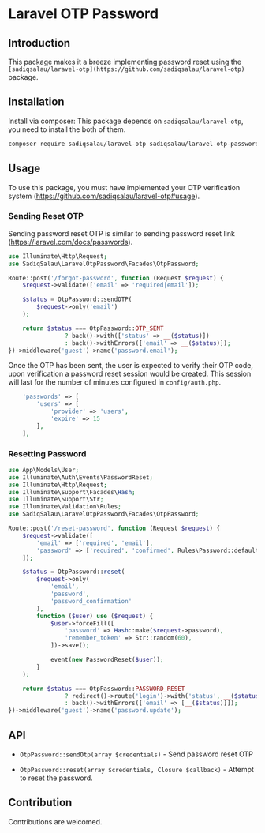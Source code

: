 # Laravel OTP Password

## Introduction

This package makes it a breeze implementing password reset using the `[sadiqsalau/laravel-otp](https://github.com/sadiqsalau/laravel-otp)` package.

## Installation

Install via composer: This package depends on `sadiqsalau/laravel-otp`, you need to install the both of them.

```bash
composer require sadiqsalau/laravel-otp sadiqsalau/laravel-otp-password
```

## Usage

To use this package, you must have implemented your OTP verification system (https://github.com/sadiqsalau/laravel-otp#usage).

### Sending Reset OTP

Sending password reset OTP is similar to sending password reset link (https://laravel.com/docs/passwords).

```php
use Illuminate\Http\Request;
use SadiqSalau\LaravelOtpPassword\Facades\OtpPassword;

Route::post('/forgot-password', function (Request $request) {
    $request->validate(['email' => 'required|email']);

    $status = OtpPassword::sendOTP(
        $request->only('email')
    );

    return $status === OtpPassword::OTP_SENT
                ? back()->with(['status' => __($status)])
                : back()->withErrors(['email' => __($status)]);
})->middleware('guest')->name('password.email');
```

Once the OTP has been sent, the user is expected to verify their OTP code, upon verification a password reset session would be created. This session will last for the number of minutes configured in `config/auth.php`.

```php
    'passwords' => [
        'users' => [
            'provider' => 'users',
            'expire' => 15
        ],
    ],
```

### Resetting Password

```php
use App\Models\User;
use Illuminate\Auth\Events\PasswordReset;
use Illuminate\Http\Request;
use Illuminate\Support\Facades\Hash;
use Illuminate\Support\Str;
use Illuminate\Validation\Rules;
use SadiqSalau\LaravelOtpPassword\Facades\OtpPassword;

Route::post('/reset-password', function (Request $request) {
    $request->validate([
        'email' => ['required', 'email'],
        'password' => ['required', 'confirmed', Rules\Password::defaults()],
    ]);

    $status = OtpPassword::reset(
        $request->only(
            'email',
            'password',
            'password_confirmation'
        ),
        function ($user) use ($request) {
            $user->forceFill([
                'password' => Hash::make($request->password),
                'remember_token' => Str::random(60),
            ])->save();

            event(new PasswordReset($user));
        }
    );

    return $status === OtpPassword::PASSWORD_RESET
                ? redirect()->route('login')->with('status', __($status))
                : back()->withErrors(['email' => [__($status)]]);
})->middleware('guest')->name('password.update');
```

## API

-   `OtpPassword::sendOtp(array $credentials)` - Send password reset OTP

-   `OtpPassword::reset(array $credentials, Closure $callback)` - Attempt to reset the password.

## Contribution

Contributions are welcomed.
